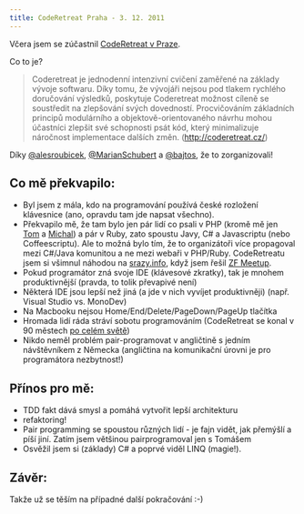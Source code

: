 ```yaml
---
title: CodeRetreat Praha - 3. 12. 2011
---
```


Včera jsem se zúčastnil [CodeRetreat v Praze](http://coderetreat.cz/).

Co to je?
> Coderetreat je jednodenní intenzivní cvičení zaměřené na základy vývoje softwaru. Díky tomu, že vývojáři nejsou pod tlakem rychlého doručování výsledků, poskytuje Coderetreat možnost cíleně se soustředit na zlepšování svých dovedností. Procvičováním základních principů modulárního a objektově-orientovaného návrhu mohou účastníci zlepšit své schopnosti psát kód, který minimalizuje náročnost implementace dalších změn. (http://coderetreat.cz/)

Díky [@alesroubicek](https://twitter.com/alesroubicek), [@MarianSchubert](https://twitter.com/MarianSchubert) a [@bajtos](https://twitter.com/bajtos), že to zorganizovali!

Co mě překvapilo:
------------------
- Byl jsem z mála, kdo na programování používá české rozložení klávesnice (ano, opravdu tam jde napsat všechno).
- Překvapilo mě, že tam bylo jen pár lidí co psali v PHP (kromě mě jen [Tom](http://www.tomasfejfar.cz/) a [Michal](https://twitter.com/techi602)) a pár v Ruby, zato spoustu Javy, C# a Javascriptu (nebo Coffeescriptu). Ale to možná bylo tím, že to organizátoři více propagoval mezi C#/Java komunitou a ne mezi webaři v PHP/Ruby. CodeRetreatu jsem si všimnul náhodou na [srazy.info](http://srazy.info/), když jsem řešil [ZF Meetup](http://www.zendframework.cz/oznameni/zf-meetup-8-12-2011-praha/).
- Pokud programátor zná svoje IDE (klávesové zkratky), tak je mnohem produktivnější (pravda, to tolik převapivé není)
- Některá IDE jsou lepší než jiná (a jde v nich vyvíjet produktivněji) (např. Visual Studio vs. MonoDev)
- Na Macbooku nejsou Home/End/Delete/PageDown/PageUp tlačítka
- Hromada lidí ráda stráví sobotu programováním (CodeRetreat  se konal v 90 městech [po celém světě](http://globalday.coderetreat.org/))
- Nikdo neměl problém pair-programovat v angličtině s jedním návštěvníkem z Německa (angličtina na komunikační úrovni je pro programátora nezbytnost!)

Přínos pro mě:
-----------------
- TDD fakt dává smysl a pomáhá vytvořit lepší architekturu
- refaktoring!
- Pair programming se spoustou různých lidí - je fajn vidět, jak přemýšlí a píší jiní. Zatím jsem většinou pairprogramoval jen s Tomášem
- Osvěžil jsem si (základy) C# a poprvé viděl LINQ (magie!).

Závěr:
-------
Takže už se těším na případné další pokračování :-)
